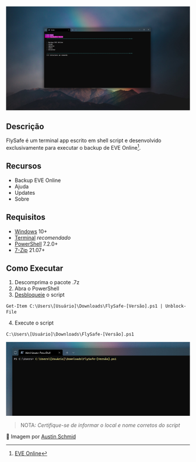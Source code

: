 ![](https://github.com/2uj1m28ohz/flysafe/blob/main/FlySafeScreen.png)

## Descrição
FlySafe é um terminal app escrito em shell script e desenvolvido exclusivamente para executar o backup de EVE Online[^1].

## Recursos
- Backup EVE Online
- Ajuda
- Updates
- Sobre

## Requisitos
- [Windows](https://www.microsoft.com/windows) 10+
- [Terminal](https://www.github.com/microsoft/terminal) *recomendado*
- [PowerShell](https://www.github.com/powershell/powershell) 7.2.0+
- [7-Zip](https://www.7-zip.org) 21.07+

## Como Executar
1. Descomprima o pacote .7z
2. Abra o PowerShell
3. [Desbloqueie](https://docs.microsoft.com/pt-br/powershell/module/microsoft.powershell.utility/unblock-file) o script
```
Get-Item C:\Users\[Usuário]\Downloads\FlySafe-[Versão].ps1 | Unblock-File
```
4. Execute o script
```
C:\Users\[Usuário]\Downloads\FlySafe-[Versão].ps1
```
![](https://github.com/2uj1m28ohz/flysafe/blob/main/FlySafeTerminal.png)
>NOTA: *Certifique-se de informar o local e nome corretos do script*

:smiling_face_with_three_hearts: Imagem por [Austin Schmid](https://unsplash.com/photos/r7zjJ63kAPU)

[^1]: [EVE Online](https://www.eveonline.com)
